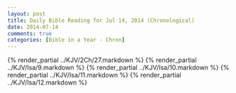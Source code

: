 ```yaml
---
layout: post
title: Daily Bible Reading for Jul 14, 2014 (Chronological)
date: 2014-07-14
comments: true
categories: [Bible in a Year - Chron]
---
```

{% render_partial ../KJV/2Ch/27.markdown %}
{% render_partial ../KJV/Isa/9.markdown %}
{% render_partial ../KJV/Isa/10.markdown %}
{% render_partial ../KJV/Isa/11.markdown %}
{% render_partial ../KJV/Isa/12.markdown %}
